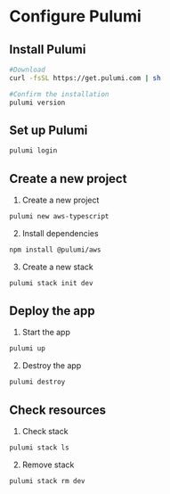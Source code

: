 # Configure Pulumi

## Install Pulumi
```sh
#Download
curl -fsSL https://get.pulumi.com | sh

#Confirm the installation
pulumi version
```

## Set up Pulumi
```sh
pulumi login
```



## Create a new project
1. Create a new project
```sh
pulumi new aws-typescript
```
2. Install dependencies
```sh
npm install @pulumi/aws
```
3. Create a new stack
```sh
pulumi stack init dev
```

## Deploy the app
1. Start the app
```sh
pulumi up
```
2. Destroy the app
```sh
pulumi destroy
```

## Check resources
1. Check stack
```sh
pulumi stack ls
```
2. Remove stack
```sh
pulumi stack rm dev
```
